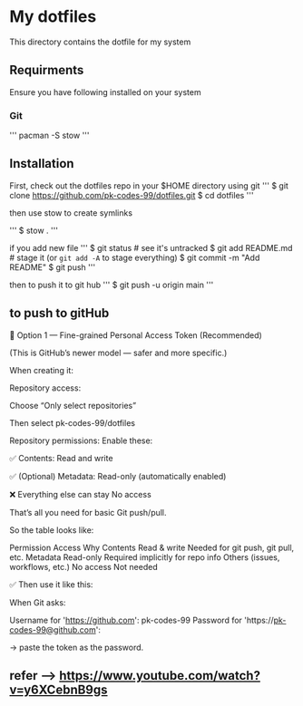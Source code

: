 # My dotfiles

This directory contains the dotfile for my system

## Requirments

Ensure you have following installed on your system

### Git

'''
pacman -S stow
'''

## Installation

First, check out the dotfiles repo in your $HOME directory using git
'''
$ git clone https://github.com/pk-codes-99/dotfiles.git
$ cd dotfiles
'''

then use stow to create symlinks

'''
$ stow .
'''

if you add new file 
'''
$ git status                   # see it's untracked
$ git add README.md            # stage it (or `git add -A` to stage everything)
$ git commit -m "Add README"
$ git push
'''

then to push it to git hub 
'''
$ git push -u origin main
'''


## to push to gitHub
🧩 Option 1 — Fine-grained Personal Access Token (Recommended)

(This is GitHub’s newer model — safer and more specific.)

When creating it:

Repository access:

Choose “Only select repositories”

Then select pk-codes-99/dotfiles

Repository permissions:
Enable these:

✅ Contents: Read and write

✅ (Optional) Metadata: Read-only (automatically enabled)

❌ Everything else can stay No access

That’s all you need for basic Git push/pull.

So the table looks like:

Permission	Access	Why
Contents	Read & write	Needed for git push, git pull, etc.
Metadata	Read-only	Required implicitly for repo info
Others (issues, workflows, etc.)	No access	Not needed

✅ Then use it like this:

When Git asks:

Username for 'https://github.com': pk-codes-99
Password for 'https://pk-codes-99@github.com':


→ paste the token as the password.



## refer --> https://www.youtube.com/watch?v=y6XCebnB9gs

